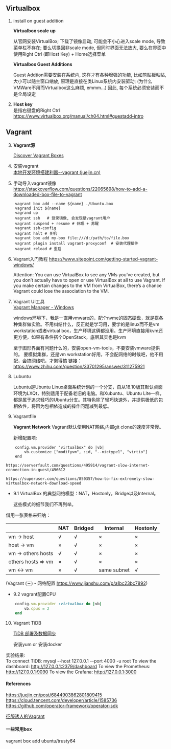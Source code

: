 
## Virtualbox

1. install on guest addition

	**Virtualbox scale up**

	从官网安装VirtualBox; 下载了镜像启动, 可能会不小心进入scale mode, 导致菜单栏不存在; 要么切换回非scale mode, 但同时界面无法放大, 要么在界面中使用Right Ctrl (即Host Key) + Home选择菜单

	**Virtualbox Guest Additions**

	Guest Addtion需要安装在系统内, 这样才有各种增强的功能, 比如剪贴板粘贴, 大小可以随主窗口缩放, 原理是直接在类Linux系统内安装驱动; (为什么VMWare不用而Virtualbox这么麻烦, emmm...)
	因此, 每个系统必须安装而不是全局设定

2. **Host key**  
	是指右键盘的Right Ctrl
	https://www.virtualbox.org/manual/ch04.html#guestadd-intro

## Vagrant

3. **Vagrant源**

 	[Discover Vagrant Boxes](https://app.vagrantup.com/boxes/search)


4. 安装vagrant  
	[本地开发环境搭建利器--vagrant (juejin.cn)](http://mirrors.opencas.cn/ubuntu-vagrant/vagrant/)

5. 手动导入vagrant镜像  
	https://stackoverflow.com/questions/22065698/how-to-add-a-downloaded-box-file-to-vagrant

~~~shell
	vagrant box add --name ${name} ./Ubuntu.box  
	vagrand init ${name}
	vagrand up
	vagrant ssh   # 登录镜像, 会发现是vagrant用户
	vagrant suspend + resume # 休眠 + 苏醒
	vagrant ssh-config
	vagrant halt # 关机
	vagrant box add my-box file:///d:/path/to/file.box
	vagrant plugin install vagrant-proxyconf  # 安装代理插件
	vagrant reload # 重启
~~~


6. Vagrant入门教程
	https://www.sitepoint.com/getting-started-vagrant-windows/

	Attention:
	You can use VirtualBox to see any VMs you’ve created, but you don’t actually have to open or use VirtualBox at all to use Vagrant. If you make certain changes to the VM from VirtualBox, there’s a chance Vagrant could lose the association to the VM.

7. Vagrant UI工具  
	[Vagrant Manager - Windows](https://www.vagrantmanager.com/windows/)

	windows环境下，我是一直用vmware的，配个nvme的固态硬盘，就是搭各种集群做实验。不用纠结什么，反正就是学习用，要学的是linux而不是vm workstation或者virtual box，生产环境这俩都没用。生产环境直接用kvm还更方便，如果有条件搭个OpenStack，底层其实也是kvm

	至于图形界面有问题什么的，安装open-vm-tools，不要安装vmware提供的。
	要模拟集群，还是vm workstation好用，不会配网络的时候吧，他不用配，会搞网络吧，才懒得搞
	链接：https://www.zhihu.com/question/33701295/answer/311275921

8. Lubuntu

	Lubuntu是Ubuntu Linux桌面系统计划的一个分支，自从18.10版其默认桌面环境为LXQt，特别适用于配备老旧的电脑。和Xubuntu、Ubuntu Lite一样，都是属于追求轻巧的Ubuntu分支。其特色除了轻巧快速外，并提供极低的包相依性，将因为包相依造成的操作问题减到最低。


9. Vagrantfile

	**Vagrant Network**
	Vagrant默认使用NAT网络,内部git clone的速度非常慢。

	新增配置项:
~~~
	config.vm.provider "virtualbox" do |vb|
		vb.customize ["modifyvm", :id, "--nictype1", "virtio"]
	end
~~~

	https://serverfault.com/questions/495914/vagrant-slow-internet-connection-in-guest/496612

	https://superuser.com/questions/850357/how-to-fix-extremely-slow-virtualbox-network-download-speed

- 9.1
	VirtualBox 的典型网络模型：NAT，Hostonly，Bridge以及Internal。

	这些模式的细节我们不再列举。

借用一张表格来归纳：

|| NAT	| Bridged	| Internal	| Hostonly |
| -- | -- | -- | -- | -- |
|vm -> host	| √	| √	| ×	| × |
|host -> vm	| ×	| √	| ×	| × |
|vm -> others hosts	| √	| √	| ×	| × |
|others hosts => vm	| ×	| √	| ×	| × |
|vm <-> vm	| ×	| √	| same subnet	| √ |
(Vagrant (三) - 网络配置 https://www.jianshu.com/p/a1bc23bc7892)

- 9.2
	vagrant配置CPU

~~~ruby
	config.vm.provider :virtualbox do |vb|
		vb.cpus = 2
	end
~~~

10. Vagrant TiDB

	[TiDB 部署及数据同步](https://dudashuang.com/tidb/)

	安装yum or 安装docker

实验结果:  
	To connect TiDB: mysql --host 127.0.0.1 --port 4000 -u root
	To view the dashboard: http://127.0.0.1:2379/dashboard
	To view the Prometheus: http://127.0.0.1:9090
	To view the Grafana: http://127.0.0.1:3000

#### References
https://juejin.cn/post/6844903862801809415  
https://cloud.tencent.com/developer/article/1585736  
https://github.com/operator-framework/operator-sdk  

[征服诱人的Vagrant](https://www.huaweicloud.com/articles/0e7b0fe6ca2fc4d60c9fdfaf61e05092.html)


#### 一些常用box
vagrant box add ubuntu/trusty64  
